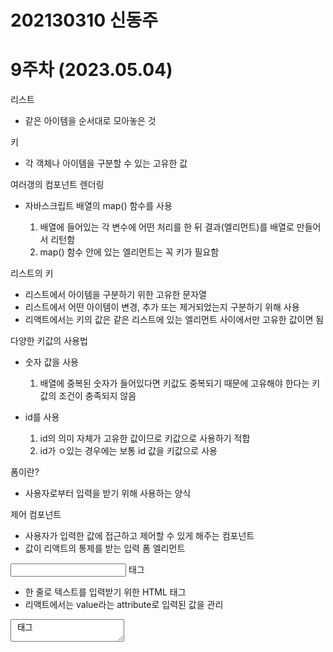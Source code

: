# 202130310 신동주
# 9주차 (2023.05.04)

리스트

  - 같은 아이템을 순서대로 모아놓은 것

키

  - 각 객체나 아이템을 구분할 수 있는 고유한 값

여러갱의 컴포넌트 렌더링

  - 자바스크립트 배열의 map() 함수를 사용
    
    1. 배열에 들어있는 각 변수에 어떤 처리를 한 뒤 결과(엘리먼트)를 배열로 만들어서 리턴함
    2. map() 함수 안에 있는 엘리먼트는 꼭 키가 필요함

리스트의 키

  - 리스트에서 아이템을 구분하기 위한 고유한 문자열
  - 리스트에서 어떤 아이템이 변경, 추가 또는 제거되었는지 구분하기 위해 사용
  - 리액트에서는 키의 값은 같은 리스트에 있는 엘리먼트 사이에서만 고유한 값이면 됨

다양한 키값의 사용법
  
  - 숫자 값을 사용
    
    1. 배열에 중복된 숫자가 들어있다면 키값도 중복되기 때문에 고유해야 한다는 키값의 조건이 충족되지 않음
  
  - id를 사용
    
    1. id의 의미 자체가 고유한 값이므로 키값으로 사용하기 적합
    2. id가 ㅇ있는 경우에는 보통 id 값을 키값으로 사용

폼이란?

  - 사용자로부터 입력을 받기 위해 사용하는 양식

제어 컴포넌트

  - 사용자가 입력한 값에 접근하고 제어할 수 있게 해주는 컴포넌트
  - 값이 리액트의 통제를 받는 입력 폼 엘리먼트

<input type="test"> 태그

  - 한 줄로 텍스트를 입력받기 위한 HTML 태그
  - 리액트에서는 value라는 attribute로 입력된 값을 관리

<textarea> 태그

  - 여러 줄에 걸쳐서 텍스트를 입력받기 위한 HTML 태그
  - 리액트에서는 value라는 attribute로 입력된 값을 관리

<select> 태그

  - 드롭다운 목록을 보여주기 위한 HTML 태그
  - 여러 가지 옵션 중에서 하나 또는 여러 개를 선택할 수 있는 기능을 제공
  - 리액트에서는 value라는 attribute로 입력된 값을 관리

<input type="file"> 태그

  - 디바이스의 저장 장치로부터 사용자가 하나 또는 여러 개의 파일을 선택할 수 있게 해주는 HTML 태그
  - 서버로 파일을 업로드하거나 자바스크립트의 File API를 사용해서 파일을 다룰 때 사용
  - 읽기 전용이기 때문에 리액트에서는 비제어 컴포넌트가 됨

여러 개의 입력 다루기

  - 컴포넌트에서 여러 개의 state를 선언하여 각각의 입력에 대해 사용하면 됨

Input Null Value

  -value prop은 넣되 자유롭게 입력할 수 있게 만들고 싶을 경우, 값에 undefined 또는 null을 넣으면 됨
  
   

# 8주차 (2023.04.27)

이벤트

 - 사용자가 버튼을 클릭하는 등의 시간을 의미

이벤트 처리하기

 - DOM의 이벤트
    
    1. 이벤트의 이름을 모두 소문자로 표기
    2. 이벤트를 처리할 함수를 문자열로 전달

 - 리액트의 이벤트

    1. 이벤트의 이름을 카멜 표기법으로 표기
    2. 이벤트를 처리할 함수를 그대로 전달

 - 이벤트 핸들러

    1. 이벤트가 발생했을 때 해당 이벤트를 처리하는 함수
    2. 이벤트 리스너라고 부르기도 함
    3. 클래스 컴포넌트
      3-1 클래스의 함수로 정의하고 생성자에서 바인딩해서 사용
      3-2 클래스필드 문법도 사용가능

 - 함수 컴포넌트
   
    1. 함수 안에 함수로 정의하거나 arrow function을 사용해서 정의

Arguments 전달하기
 
 - Arguments란?
   
    1. 함수에 전달할 데이터
    2. 파라미터 또는 매개변수라고 부르기도 함

 - 클래스 컴포넌트
    1. arrow function을 사용하거나 Function.prototype.bind를 사용해서 전달
 - 함수 컴포넌트
    1. 이벤트 핸들러 호출 시 원하는 순서대로 매개변수를 넣어서 사용

조건부 랜딩

 - 조건에 따라 렌더링의 결과가 달라지도록 하는 것

엘리먼트 변수
 
 - 리액트 엘리먼트를 변수처럼 저장해서 사용하는 방법

인라인 조건
 
 - 조건문을 코드 안에 집어넣는 것
 - 인라인 if
    1. if-Else문을 필요한 곳에 직접 집어 넣어서 사용하는 방법
    2. 삼항 연산자 ?를 사용
    3. 앞에 나오는 조건문이 true면 첫 번째 항목을 리턴,false면 두 번째 항목을 리턴
    4. 조건에 따라 각기 다른 엘리먼트를 렌더링하고 싶을 때 사용

컴포넌트 렌더링 막기

 - 리액트에서는 null을 리턴하면 렌더링되지 않음
 - 특정 컴포넌트를 렌더링하고 싶지 않을 경우 null을 리턴하면 됨


# 7주차 (2023.04.16)

훅

- 리액트의 state와 생명주기 기능에 갈고리를 걸어 원하는 시점에 정해진 함수를 실행되도록 만든 것

- useState()

  1.  state를 사용하기 위한 훅
  2.  함수 컴포넌트에서는 기본적으로 state라는 것을 제공하지 않음
  3.  클래스 컴포넌트처럼 state를 사용하고 싶으면 useState() 훅을 사용해야함

- 사용법

  1.  const [변수명, set함수명] = useState (초깃값);
  2.  변수 각각에 대해 set 함수가 따로 존재함

- useEffect()

  1.  사이드 이펙트를 수행하기 위한 훅
  2.  사이드 이펙트란 서버에서 데이터를 받아오거나 수동으로 DOM을 변경하는 등의 작업
  3.  useEffect() 훅만으로 클래스 컴포넌트의 생명주기 함수들과 동일한 기능을 수행할 수 있음

- 사용법

  1.  useEffect(이펙트 함수, 의존성 배열);
  2.  의존성 배열 안에 있는 변수 중에 하나라도 값이 변경되었을 때 이펙트 함수가 실행됨
  3.  의존성 배열에 빈 배열([])을 넣으면 언마운트시에 단 한 번씩만 실행됨
  4.  의존성 배열 생략 시 컴포넌트가 업데이트될 때마다 호출됨
  5.  선언된 컴포넌트의 props와 state에 접근할 수 있음
  6.  useEffect()에서 리턴하는 함수는 컴포넌트 마운트가 해제될 때 호출됨

- useMemo()

  1.  Memoized value를 리턴하는 훅
  2.  연산량이 높은 작업이 매번 렌더링될 때마다 반복되는 것을 피하기 위해 사용
  3.  렌더링이 일어나는 동안 실행되므로 렌더링이 일어나는 동안 실행돼서는 안될 작업을 useMemo()에 넣으면 안 됨

- 사용법

  1.  const memoizedValue = useMemo(값 생성 함수, 의존성 배열);
  2.  의존성 배열에 들어있는 변수가 변했을 경우에만 새로 값 생성 함수를 호출하여 결괏값을 반환함
  3.  그렇지 않은 경우에는 기존 함수의 결괏값을 그대로 반환함
  4.  의존성 배열을 넣지 않을 경우 렌더링이 일어날 때마다 매번 값 생성 함수가 실행되므로 의미가 없음

- useCallback()

  1.  useMemo() 훅과 유사하지만 값이 아닌 함수를 반환한다는 점이 다름
  2.  useCallback(콜백 함수, 의존성 배열);은 useMemo(() => 콜백 함수, 의존성 배열);과 동일 훅을 사용하여 불필요한 함수 재정의 작업을 없애는 것

- 사용법

  1.  const memoizedCallback = useCallback(콜백 함수, 의존성 배열);
  2.  의존성 배열에 들어있는 변수가 변했을 경우에만 콜백 함수를 다시 정의해서 리턴함.

- useRef()

  1.  레퍼런스를 사용하기 위한 훅
  2.  레퍼런스란 특정 컴포넌트에 접근할 수 있는 객체를 의미
  3.  매번 렌더링될 때마다 항상 같은 레퍼런스 객체를 반환

- 사용법

  1.  const refContainer = useRef(초깃값);
  2.  current라는 속성을 통해서 접근

- 훅의 규칙

  1.  무조건 최상위 레벨에서만 호출해야함
  2.  반복문이나 조건문 또는 중첩된 함수들 안에서 훅을 호출하면 안 됨
  3.  컴포넌트가 렌더링될 때마다 매번 같은 순서로 호출되어야 함
  4.  리액트 함수 컴포넌트에서만 훅을 호출해야 함
  5.  혹은 리액트 함수 컴포넌트에서 호출하거나 직접 만든 커스텀 훅에서만 호출할 수 있음

- 커스텀 훅
  1.  이름이 use로 시작하고 내부에서 다른 훅을 호출하는 단순한 자바스크립트 함수
  2.  파라미터로 무엇을 받을지, 어떤 것을 리턴해야 할지를 개발자가 직접 정할 수 있음
  3.  중복되는 로직을 커스텀 훅으로 추출하여 재사용성을 높이기
  4.  이름이 use로 시작하지 않으면 특정 함수의 내부에서 훅을 호출하는지를 알 수 없기 때문에 훅의 규칙 위반 여부를 자동으로 확인할 수 없음
  
# 6주차 (2023 04 06)

컴포넌트 추출
  - 큰 컴포넌트에서 일부를 추출해서 새로운 컴포넌트를 만드는 것
  - 기능 단위로 구분하는 것이 좋고, 나중에 곧바로 재사용이 가능한 형태로 추출하는 것이 좋음
 
State
  - State란?
     1. 리액트 컴포넌트의 변경 가능한 데이터
     2. 컴포넌트를 개발하는 개발자가 직접 정의해서 사용
     3.  atete 가 변경될 경우 컴포넌트가 재렌더링됨
     4.  렌더링이나 데이터 흐름에 사용되는 값만 state에 포함시켜야 함

  - State의 특징
     1. 자바스크립트 객체 형태로 존재
     2. 직접적인 변경이 불가능 함
     3. 클래스 컴포넌트
      3-1. 생성자에서 모든 state를 한번에 정의
      3-2. state를 변경하고자 할 때에는 꼭 set State()함수를 사용해야 함
     4. 함수 컴포넌트
      4-1. useState()훅을 사용하여 각각의 state를 정의
      4-2. 각 state별로 주어지는 set함수를 사용하여 state 값을 변경

생명주기
   - 마운트
     1. 컴포넌트가 생성될 떼
     2. componentDidMount()

   - 업데이트
     1. 컴포넌트의 props가 변경될 때
     2. setState() 함수 호출에 의해 state가 변경될 때
     3. forceUpdate()라는 강제 업데이트 함수가 호출될 때
     4. componentDidUpdate()
   
   -  언마운트
     1. 상위 컴포넌트에서 현재 컴포넌트를 더 이상 화면에 표시하지 않게 될 때
     2. componentWillUnmount()
   
   - 컴포넌트는 계속 존재하는 것이 아니라 시간의 흐름에 따라 생성되고 업데이트되다가 사라지는 과정을 겪음
    


# 5주차 (2023 03 30)

리액트 컴포넌트
- 컴포넌트 기반 구조
   1. 작은 컴포넌트들이 모여서 하나의 컴포넌트를 구성하고 이러한 컴포넌트들이 모여서 전체 페이지를 구성
- 개념적으로는 자바스크립트의 함수와 비슷함
   1. 속성들을 입력으로 받아서 그에 맞는 리액트 엘리먼트를 생성하여 리턴함

Props
 - Props의 개념
   1. 리액트 컴포넌트의 속성
   2. 컴포넌트에 전달할 다양한 정보를 담고 있는 자바스크립트 객체
   
 - Props의 특징
   1. 읽기 전용
   2. 리액트 컴포넌트의 props는 바꿀 수 없고, 같은 props가 들어오면 항상 같은 엘리먼트를 리턴해야 함
   
 - Props 사용법
   1. JSX를 사용할 경우 컴포넌트에 키-값 쌍 형태로 넣어 주면 됨
   2. 문자열 이외에 정수,변수,그리고 다른 컴포넌트 등이 들어갈 경우에는 중괄호를 사용해서 감싸주어야 함
   3. JSX를 사용하지 않는 경우에는 createElement() 함수의 두 번째 파라미터로 자바스크립트 객체를 넣어 주면 됨

엘리먼트에 대해 배웠다
- 엘리먼트
   엘리먼트의 정의
   1. 리액트 앱의 가장 작은 빌딩 블록들
   2. 화면에 나타나는 내용을 기술하는 자바스크립트 객체
   3. 리액트 엘리먼트는 DOM 엘리먼트의 가상 표현

  엘리먼트의 생김새
   1. 엘리먼트는 자바스크립트 객체 형태로 존재
   2. 컴포넌트 유형과 속성 및 내부의 모든 자식에 대한 정보를 포함하고 있는 일반적인 자바스크립트 객체

  엘리먼트의 특징
   1. 불변성을 갖고 있음
   2. 엘리먼트 생성 후에는 자식이나 속성을 바꿀 수 없음

- 엘리먼트 렌더링하기
   렌더링을 위해 ReactDom의 render()라는 함수를 사용
    1. 리액트 엘리먼트를 HTML 엘리먼트에 렌더링하는 역할
   렌더링 되는 과정은 Victual DOM에서 실제 DOM으로 이동하는 과정
- 렌더링된 엘리먼트 업데이트하기
    엘리먼트는 한 번 생성되면 바꿀 수 없기 때문에 엘리먼트를 업데이트하기 위해서는 다시 생성해야 함
    기존 엘리먼트를 변경하는 것이 아니라 새로운 엘리먼트를 생성해서 바꿔치기하는 것


# 4주차 (2023 03 23)

git hub에 리액트를 직접 연결했다.
기존  respository를 삭제하고 새로운 respository를 생성했다.

JSX는 자바스크립트와 XML/HTML을 함께 사용할 수 있는 자바스크립트의 확장 문법이다.

JSX의 역할은 2가지가 있는데 첫번째는 JSX로 작성된 코드를 자바스크립트 코드로 변환하는 역할과 두번째는 리액트가 JSX코드를 모드 createElement() 함수를 사용하는 코드로 변환시키는 역할을 한다.

JSX의 장점
   1. 코드가 간결해진다.
   2. 가독성이 좋아진다.
   3. Injection Attack을 방어함으로써 보안성이 올라갔다. 

JSX 사용법
   1. 기본적으로 모든 자바스크립트 문법을 지원
   2. 자바스크립트에 XML과 HTML을 섞어서 사용한다
   3. 중괄호를 사용하여 자바스크립트 코드를 삽입한다. 

# 3주차 (2023.03.16)

Node.js를 설치했다,그리고 버전을 확인했다.

리액트는 사용자와 웹사이트의 상호작용을 돕는 인터페이스를 만들기 위한 자바스크립트 기능 모음집이다.

리액트의 장점
 1. 빠른 업데이트와 렌더링 속도
 2. 컴포넌트 기반의 구조
 3. 높은 재사용성
 4. 몇 년 동안 지속될 영향력
 5. 활발한 지식 공유 $ 커뮤니티
 6. 모바일 앱 개발 가능

리액트의 단점
 1. 방대한 학습량
 2. 높은 상태 관리 복잡도

# 2주차 (2023.03.09)

깃 허브 계정을 만들고  23-React1라는 이름의 repository를 추가했다.

깃 허브는 다수가 동시에 사용할 수 있는 사이트이다.

깃 허브 주소를 복사하고 공유하는 사이트에 올렸다.

웹 기본 연결 브라우저를 인터넷 익스플로어에서 크롬으로 변경했다.

깃 이그노어는 깃 허브의 공유과정에서 생기는 문제를 방지해주기 위한 파일이다.


# 1주차 (2023.03.02)
> 오리엔테이션
> github 가입
